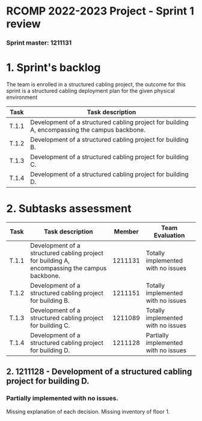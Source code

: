 RCOMP 2022-2023 Project - Sprint 1 review
=========================================
### Sprint master: 1211131 ###

# 1. Sprint's backlog #
The team is enrolled in a structured cabling project, the outcome for this sprint is a structured cabling
deployment plan for the given physical environment

| Task  | Task description                                                                              |
|-------|-----------------------------------------------------------------------------------------------|
| T.1.1 | Development of a structured cabling project for building A, encompassing the campus backbone. |
| T.1.2 | Development of a structured cabling project for building B.                                   |
| T.1.3 | Development of a structured cabling project for building C.                                   |
| T.1.4 | Development of a structured cabling project for building D.                                   |

# 2. Subtasks assessment #


| Task  | Task description                                                                              | Member  | Team Evaluation                      |
|-------|-----------------------------------------------------------------------------------------------|---------|--------------------------------------|
| T.1.1 | Development of a structured cabling project for building A, encompassing the campus backbone. | 1211131 | Totally implemented with no issues   |
| T.1.2 | Development of a structured cabling project for building B.                                   | 1211151 | Totally implemented with no issues   |
| T.1.3 | Development of a structured cabling project for building C.                                   | 1211089 | Totally implemented with no issues   |
| T.1.4 | Development of a structured cabling project for building D.                                   | 1211128 | Partially implemented with no issues |


## 2. 1211128 - Development of a structured cabling project for building D.
### Partially implemented with no issues. ###
Missing explanation of each decision.
Missing inventory of floor 1.
